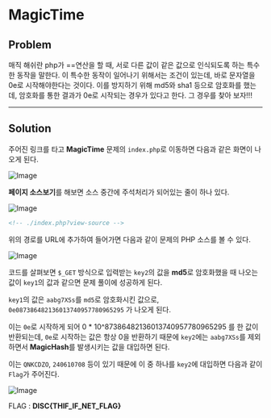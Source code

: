 # MagicTime

## Problem

매직 해쉬란 php가 ==연산을 할 때, 서로 다른 값이 같은 값으로 인식되도록 하는 특수한 동작을 말한다. 
이 특수한 동작이 일어나기 위해서는 조건이 있는데, 바로 문자열을 0e로 시작해야한다는 것이다. 
이를 방지하기 위해 md5와 sha1 등으로 암호화를 했는데, 
암호화를 통한 결과가 0e로 시작되는 경우가 있다고 한다. 그 경우를 찾아 보자!!!

***

## Solution

주어진 링크를 타고 **MagicTime** 문제의 `index.php`로 이동하면 다음과 같은 화면이 나오게 된다.

![Image](Image_Link.PNG)

**페이지 소스보기**를 해보면 소스 중간에 주석처리가 되어있는 줄이 하나 있다.

![Image](Image_Link.PNG)

```html
<!-- ./index.php?view-source -->
```

위의 경로를 URL에 추가하여 들어가면 다음과 같이 문제의 PHP 소스를 볼 수 있다.

![Image](Image_Link.PNG)

코드를 살펴보면 `$_GET` 방식으로 입력받는 `key2`의 값을 **md5**로 암호화했을 때 나오는 값이 `key1`의 값과 같으면 문제 풀이에 성공하게 된다.

`key1`의 값은 `aabg7XSs`를 `md5`로 암호화시킨 값으로, `0e087386482136013740957780965295` 가 나오게 된다.

이는 `0e`로 시작하게 되어 0 * 10^87386482136013740957780965295 를 한 값이 반환되는데, `0e`로 시작하는 값은 항상 0을 반환하기 때문에 `key2`에는 `aabg7XSs`를 제외하면서 **MagicHash**를 발생시키는 값을 대입하면 된다.

이는 `QNKCDZO`, `240610708` 등이 있기 때문에 이 중 하나를 `key2`에 대입하면 다음과 같이 `Flag`가 주어진다.

![Image](Image_Link.PNG)

FLAG : **DISC{THIF_IF_NET_FLAG}**